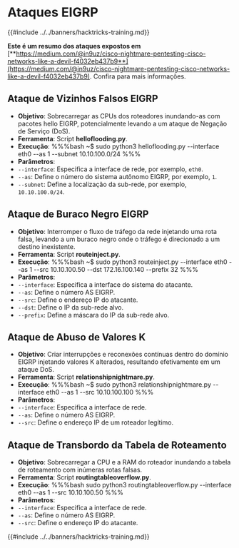 # Ataques EIGRP

{{#include ../../banners/hacktricks-training.md}}

**Este é um resumo dos ataques expostos em** [**https://medium.com/@in9uz/cisco-nightmare-pentesting-cisco-networks-like-a-devil-f4032eb437b9**](https://medium.com/@in9uz/cisco-nightmare-pentesting-cisco-networks-like-a-devil-f4032eb437b9). Confira para mais informações.

## **Ataque de Vizinhos Falsos EIGRP**

- **Objetivo**: Sobrecarregar as CPUs dos roteadores inundando-as com pacotes hello EIGRP, potencialmente levando a um ataque de Negação de Serviço (DoS).
- **Ferramenta**: Script **helloflooding.py**.
- **Execução**:
%%%bash
~$ sudo python3 helloflooding.py --interface eth0 --as 1 --subnet 10.10.100.0/24
%%%
- **Parâmetros**:
- `--interface`: Especifica a interface de rede, por exemplo, `eth0`.
- `--as`: Define o número do sistema autônomo EIGRP, por exemplo, `1`.
- `--subnet`: Define a localização da sub-rede, por exemplo, `10.10.100.0/24`.

## **Ataque de Buraco Negro EIGRP**

- **Objetivo**: Interromper o fluxo de tráfego da rede injetando uma rota falsa, levando a um buraco negro onde o tráfego é direcionado a um destino inexistente.
- **Ferramenta**: Script **routeinject.py**.
- **Execução**:
%%%bash
~$ sudo python3 routeinject.py --interface eth0 --as 1 --src 10.10.100.50 --dst 172.16.100.140 --prefix 32
%%%
- **Parâmetros**:
- `--interface`: Especifica a interface do sistema do atacante.
- `--as`: Define o número AS EIGRP.
- `--src`: Define o endereço IP do atacante.
- `--dst`: Define o IP da sub-rede alvo.
- `--prefix`: Define a máscara do IP da sub-rede alvo.

## **Ataque de Abuso de Valores K**

- **Objetivo**: Criar interrupções e reconexões contínuas dentro do domínio EIGRP injetando valores K alterados, resultando efetivamente em um ataque DoS.
- **Ferramenta**: Script **relationshipnightmare.py**.
- **Execução**:
%%%bash
~$ sudo python3 relationshipnightmare.py --interface eth0 --as 1 --src 10.10.100.100
%%%
- **Parâmetros**:
- `--interface`: Especifica a interface de rede.
- `--as`: Define o número AS EIGRP.
- `--src`: Define o endereço IP de um roteador legítimo.

## **Ataque de Transbordo da Tabela de Roteamento**

- **Objetivo**: Sobrecarregar a CPU e a RAM do roteador inundando a tabela de roteamento com inúmeras rotas falsas.
- **Ferramenta**: Script **routingtableoverflow.py**.
- **Execução**:
%%%bash
sudo python3 routingtableoverflow.py --interface eth0 --as 1 --src 10.10.100.50
%%%
- **Parâmetros**:
- `--interface`: Especifica a interface de rede.
- `--as`: Define o número AS EIGRP.
- `--src`: Define o endereço IP do atacante.

{{#include ../../banners/hacktricks-training.md}}
